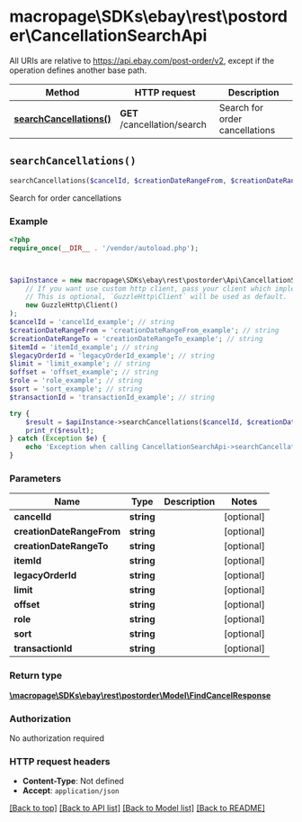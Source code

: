 # macropage\SDKs\ebay\rest\postorder\CancellationSearchApi

All URIs are relative to https://api.ebay.com/post-order/v2, except if the operation defines another base path.

| Method | HTTP request | Description |
| ------------- | ------------- | ------------- |
| [**searchCancellations()**](CancellationSearchApi.md#searchCancellations) | **GET** /cancellation/search | Search for order cancellations |


## `searchCancellations()`

```php
searchCancellations($cancelId, $creationDateRangeFrom, $creationDateRangeTo, $itemId, $legacyOrderId, $limit, $offset, $role, $sort, $transactionId): \macropage\SDKs\ebay\rest\postorder\Model\FindCancelResponse
```

Search for order cancellations

### Example

```php
<?php
require_once(__DIR__ . '/vendor/autoload.php');



$apiInstance = new macropage\SDKs\ebay\rest\postorder\Api\CancellationSearchApi(
    // If you want use custom http client, pass your client which implements `GuzzleHttp\ClientInterface`.
    // This is optional, `GuzzleHttp\Client` will be used as default.
    new GuzzleHttp\Client()
);
$cancelId = 'cancelId_example'; // string
$creationDateRangeFrom = 'creationDateRangeFrom_example'; // string
$creationDateRangeTo = 'creationDateRangeTo_example'; // string
$itemId = 'itemId_example'; // string
$legacyOrderId = 'legacyOrderId_example'; // string
$limit = 'limit_example'; // string
$offset = 'offset_example'; // string
$role = 'role_example'; // string
$sort = 'sort_example'; // string
$transactionId = 'transactionId_example'; // string

try {
    $result = $apiInstance->searchCancellations($cancelId, $creationDateRangeFrom, $creationDateRangeTo, $itemId, $legacyOrderId, $limit, $offset, $role, $sort, $transactionId);
    print_r($result);
} catch (Exception $e) {
    echo 'Exception when calling CancellationSearchApi->searchCancellations: ', $e->getMessage(), PHP_EOL;
}
```

### Parameters

| Name | Type | Description  | Notes |
| ------------- | ------------- | ------------- | ------------- |
| **cancelId** | **string**|  | [optional] |
| **creationDateRangeFrom** | **string**|  | [optional] |
| **creationDateRangeTo** | **string**|  | [optional] |
| **itemId** | **string**|  | [optional] |
| **legacyOrderId** | **string**|  | [optional] |
| **limit** | **string**|  | [optional] |
| **offset** | **string**|  | [optional] |
| **role** | **string**|  | [optional] |
| **sort** | **string**|  | [optional] |
| **transactionId** | **string**|  | [optional] |

### Return type

[**\macropage\SDKs\ebay\rest\postorder\Model\FindCancelResponse**](../Model/FindCancelResponse.md)

### Authorization

No authorization required

### HTTP request headers

- **Content-Type**: Not defined
- **Accept**: `application/json`

[[Back to top]](#) [[Back to API list]](../../README.md#endpoints)
[[Back to Model list]](../../README.md#models)
[[Back to README]](../../README.md)
